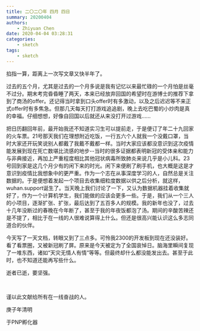 ```yaml
---
title: 二〇二〇年 四月 四日
summary: 20200404
authors:
    - Zhiyuan Chen
date: 2020-04-04 03:28:31
categories: 
    - sketch
tags:
    - sketch
---
```


掐指一算，距离上一次写文章又快半年了。

过去的五个月，尤其是过去的一个月多说是我有记忆以来最忙碌的一个月怕是丝毫不过分。期末考完昏昏睡了两天，本来已经放弃回国的希望时在游博士的推荐下拿到了商汤的offer。还记得当时拿到口头offer时有多激动，以及之后迟迟等不来正式offer时有多焦急。但那几天每天打打游戏追追剧，晚上去吃巴蜀的小炒肉是真的幸福。仔细想想，好像自回国以后就还从来没打开过游戏……

把日历翻回年前，最开始我还不知道实习生可以提前走，于是便订了年二十九回家的火车票。21号那天我们在理想附近吃饭，一行五六个人就我一个没戴口罩，当时大家还开玩笑说别人都戴了我戴不戴都一样。当时大家应该都没意识到这次疫情能发展到现在死亡数堪比流感的地步--当时的很多证据都表明新冠的受体亲和能力与非典接近，再加上严重程度相比其他冠状病毒所致肺炎来说几乎是小儿科。23号回到家是这几个月少有的闲下来的时光。闲下来便刷了刷手机，也大概是这是才意识到疫情比我想象中的更严重。作为一个志在从事深度学习的人，自然总是关注数据的。于是便想着发起一个项目去收集细粒度数据以供之后分析，就这样，wuhan.support诞生了。当天晚上我们讨论了一下，又认为数据机器挂着收集就好了，作为一个计算机学生，我们能做的应该会更多一些。于是，我们从一个三人的小项目，逐渐扩张、扩张，最后达到了五百多人的规模。我的新年也没了，过去十几年没断过的春晚在今年断了，甚至于我的年夜饭都泡了汤。期间的辛酸苦辣还是不提了，相比于在一线的人很难说算得上什么。但还是很高兴能认识这么多志同道合的伙伴。

今天写了一天文档，转眼又到了三点多。可怜我2300的开发板到现在还没装好。看了看票圈，又被新冠刷了屏。原来是今天被定为了全国哀悼日。脑海里瞬间复现了一堆东西，诸如“天灾无情人有情”等等。但最终却什么都没能发出去。甚至于此时，也不知道还能再写些什么。

逝者已逝，要坚强。

<br/>

谨以此文献给所有在一线奋战的人。

庚子年清明

于PNP孵化器
